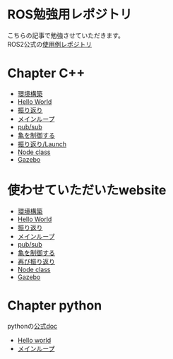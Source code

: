 # ROS勉強用レポジトリ
こちらの記事で勉強させていただきます。  
ROS2公式の[使用例レポジトリ](https://github.com/ros2/examples/)

# Chapter C++
- [環境構築](./doc/chapter1.md)
- [Hello World](./doc/chapter2.md)
- [振り返り](./doc/chapter3.md)
- [メインループ](./doc/chapter4.md)
- [pub/sub](./doc/chapter5.md)
- [亀を制御する](./doc/chapter6.md)
- [振り返り/Launch](./doc/chapter7.md)
- [Node class](./doc/chapter8.md)
- [Gazebo](./doc/chapter9.md)


# 使わせていただいたwebsite
- [環境構築](https://zenn.dev/uchidaryo/articles/ros2-programming-1)
- [Hello World](https://zenn.dev/uchidaryo/articles/ros2-programming-2)
- [振り返り](https://zenn.dev/uchidaryo/articles/ros2-programming-3)
- [メインループ](https://zenn.dev/uchidaryo/articles/ros2-programming-4)
- [pub/sub](https://zenn.dev/uchidaryo/articles/ros2-programming-5)
- [亀を制御する](https://zenn.dev/uchidaryo/articles/ros2-programming-6)
- [再び振り返り](https://zenn.dev/uchidaryo/articles/ros2-programming-7)
- [Node class](https://zenn.dev/uchidaryo/articles/ros2-programming-8)
- [Gazebo](https://zenn.dev/uchidaryo/articles/ros2-programming-9)

 
# Chapter python
pythonの[公式doc](https://docs.ros2.org/foxy/api/rclpy/api/init_shutdown.html)
- [Hello world](./doc/py_chapter2.md)
- [メインループ](./doc/py_chapter3.md)
